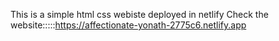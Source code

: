 This is a simple html css webiste deployed in netlify
Check the website:::::https://affectionate-yonath-2775c6.netlify.app
